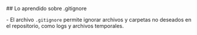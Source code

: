 \## Lo aprendido sobre .gitignore

\- El archivo `.gitignore` permite ignorar archivos y carpetas no deseados en el repositorio, como logs y archivos temporales.



